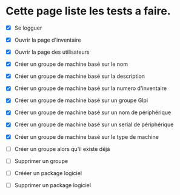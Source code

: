 # Cette page liste les tests a faire.

- [x] Se logguer
- [x] Ouvrir la page d'inventaire
- [x] Ouvrir la page des utilisateurs
- [x] Créer un groupe de machine basé sur le nom
- [x] Créer un groupe de machine basé sur la description
- [x] Créer un groupe de machine basé sur la numero d'inventaire
- [x] Créer un groupe de machine basé sur un groupe Glpi
- [x] Créer un groupe de machine basé sur un nom de périphérique
- [x] Créer un groupe de machine basé sur un serial de périphérique
- [x] Créer un groupe de machine basé sur le type de machine
- [ ] Créer un groupe alors qu'il existe déjà
- [ ] Supprimer un groupe 
- [ ] Crééer un package logiciel
- [ ] Supprimer un package logiciel

